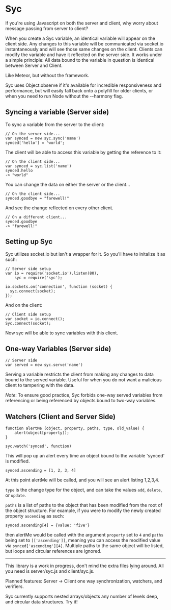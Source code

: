 Syc
===

If you're using Javascript on both the server and client, why worry about message passing from server to client?

When you create a Syc variable, an identical variable will appear on the client side. Any changes to this variable will be communicated via socket.io instantaneously and will see those same changes on the client. Clients can modify the variable and have it reflected on the server side. It works under a simple principle: All data bound to the variable in question is identical between Server and Client.

Like Meteor, but without the framework.

Syc uses Object.observe if it's available for incredible responsiveness and performance, but will easily fall back onto a polyfill for older clients, or when you need to run Node without the --harmony flag.

## Syncing a variable (Server side)

To sync a variable from the server to the client:

    // On the server side...
    var synced = new syc.sync('name')
    synced['hello'] = 'world';
    
The client will be able to access this variable by getting the reference to it:

    // On the client side...
    var synced = syc.list('name')
    synced.hello
    -> "world"
    
You can change the data on either the server or the client...
    
    // On the client side...
    synced.goodbye = "farewell!"

And see the change reflected on every other client.

    // On a different client...
    synced.goodbye
    -> "farewell!"

## Setting up Syc

Syc utilizes socket.io but isn't a wrapper for it. So you'll have to initalize it as such:

    // Server side setup
    var io = require('socket.io').listen(80),
        syc = require('syc');

    io.sockets.on('connection', function (socket) {
      syc.connect(socket);
    });

And on the client:

    // Client side setup
    var socket = io.connect();
    Syc.connect(socket);

Now syc will be able to sync variables with this client.

## One-way Variables (Server side)

    // Server side 
    var served = new syc.serve('name')

Serving a variable restricts the client from making any changes to data bound to the served variable. Useful for when you do not want a malicious client to tampering with the data. 

*Note*: To ensure good practice, Syc forbids one-way served variables from referencing or being referenced by objects bound to two-way variables.


## Watchers (Client and Server Side)

    function alertMe (object, property, paths, type, old_value) {
        alert(object[property]);
    }
    
    syc.watch('synced', function)

This will pop up an alert every time an object bound to the variable 'synced' is modified.

    synced.ascending = [1, 2, 3, 4]

At this point alertMe will be called, and you will see an alert listing 1,2,3,4.

`type` is the change type for the object, and can take the values `add`, `delete`, or `update`.

`paths` is a list of paths to the object that has been modified from the root of the object structure. For example, if you were to modify the newly created property `ascending` as such:

    synced.ascending[4] = {value: 'five'}

then alertMe would be called with the argument `property` set to `4` and `paths` being set to `[['ascending']]`, meaning you can access the modified value via `synced['ascending'][4]`. Multiple paths to the same object will be listed, but loops and circular references are ignored.



- - - 
This library is a work in progress, don't mind the extra files lying around. All you need is server/syc.js and client/syc.js.

Planned features: Server -> Client one way synchronization, watchers, and verifiers.

Syc currently supports nested arrays/objects any number of levels deep, and circular data structures. Try it!
